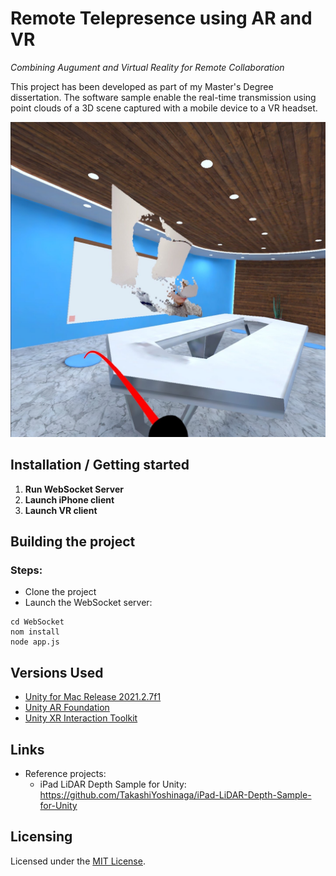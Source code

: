 # Remote Telepresence using AR and VR
*Combining Augument and Virtual Reality for Remote Collaboration*

This project has been developed as part of my Master's Degree dissertation.
The software sample enable the real-time transmission using point clouds of a 3D scene captured with a mobile device to a VR headset.

![Screenshot](./images/remote_telepresence.jpg)

## Installation / Getting started

1. **Run WebSocket Server**
2. **Launch iPhone client**
3. **Launch VR client**

## Building the project

### Steps:
- Clone the project
- Launch the WebSocket server:
```
cd WebSocket
nom install
node app.js
```

## Versions Used
- [Unity for Mac Release 2021.2.7f1](https://unity3d.com/unity/whats-new/2021.2.7)
- [Unity AR Foundation](https://docs.unity3d.com/Packages/com.unity.xr.arfoundation@4.1/manual/index.html)
- [Unity XR Interaction Toolkit](https://docs.unity3d.com/Packages/com.unity.xr.interaction.toolkit@0.9/manual/index.html)

## Links
- Reference projects:
  - iPad LiDAR Depth Sample for Unity: https://github.com/TakashiYoshinaga/iPad-LiDAR-Depth-Sample-for-Unity

## Licensing
Licensed under the [MIT License](./LICENSE).
